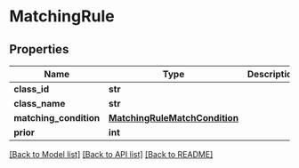 # MatchingRule

## Properties
Name | Type | Description | Notes
------------ | ------------- | ------------- | -------------
**class_id** | **str** |  | [optional] 
**class_name** | **str** |  | [optional] 
**matching_condition** | [**MatchingRuleMatchCondition**](MatchingRuleMatchCondition.md) |  | [optional] 
**prior** | **int** |  | [optional] 

[[Back to Model list]](../README.md#documentation-for-models) [[Back to API list]](../README.md#documentation-for-api-endpoints) [[Back to README]](../README.md)



